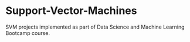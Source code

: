 # Support-Vector-Machines
SVM projects implemented as part of Data Science and Machine Learning Bootcamp course.
